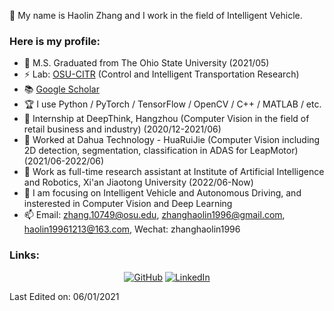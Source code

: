 👋 My name is Haolin Zhang and I work in the field of Intelligent Vehicle.  

### Here is my profile:  

- 🔭 M.S. Graduated from The Ohio State University (2021/05)
- ⚡ Lab: [OSU-CITR](https://citr.osu.edu/people.html) (Control and Intelligent Transportation Research) 
- 📚 [Google Scholar](https://scholar.google.com/citations?hl=en&user=odp2WtkAAAAJ)  
- 🏆 I use Python / PyTorch / TensorFlow / OpenCV / C++ / MATLAB / etc.      
- 🌱 Internship at DeepThink, Hangzhou (Computer Vision in the field of retail business and industry) (2020/12-2021/06)
- 🌱 Worked at Dahua Technology - HuaRuiJie (Computer Vision including 2D detection, segmentation, classification in ADAS for LeapMotor) (2021/06-2022/06)
- 👯 Work as full-time research assistant at Institute of Artificial Intelligence and Robotics, Xi'an Jiaotong University (2022/06-Now)
- 🤔 I am focusing on Intelligent Vehicle and Autonomous Driving, and insterested in Computer Vision and Deep Learning 
- 📫 Email: zhang.10749@osu.edu, zhanghaolin1996@gmail.com, haolin19961213@163.com, Wechat: zhanghaolin1996

### Links:
<p align="center">
	<a href="https://github.com/OSU-Haolin"><img src="https://img.icons8.com/bubbles/50/000000/github.png" alt="GitHub"/></a>
	<a href="https://www.linkedin.com/in/%E7%9A%93%E9%9C%96-%E5%BC%A0-a54a4b202/"><img src="https://img.icons8.com/bubbles/50/000000/linkedin.png" alt="LinkedIn"/></a>  
</p>

Last Edited on: 06/01/2021  
